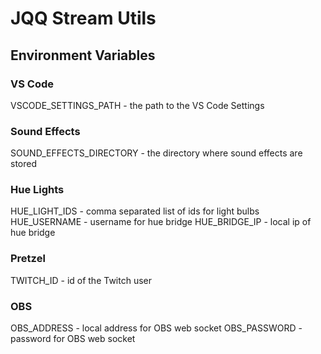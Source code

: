 # JQQ Stream Utils

## Environment Variables

### VS Code
VSCODE_SETTINGS_PATH - the path to the VS Code Settings
### Sound Effects
SOUND_EFFECTS_DIRECTORY - the directory where sound effects are stored
### Hue Lights
HUE_LIGHT_IDS - comma separated list of ids for light bulbs
HUE_USERNAME - username for hue bridge
HUE_BRIDGE_IP - local ip of hue bridge

### Pretzel
TWITCH_ID - id of the Twitch user

### OBS 
OBS_ADDRESS - local address for OBS web socket
OBS_PASSWORD - password for OBS web socket